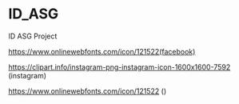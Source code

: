 # ID_ASG
 ID ASG Project

https://www.onlinewebfonts.com/icon/121522(facebook)

https://clipart.info/instagram-png-instagram-icon-1600x1600-7592
(instagram)

https://www.onlinewebfonts.com/icon/121522
()